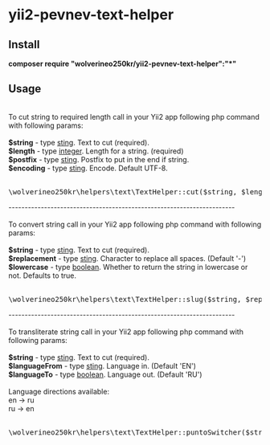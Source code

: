 # yii2-pevnev-text-helper
<p>
<h2>Install</h2>
<b>composer require "wolverineo250kr/yii2-pevnev-text-helper":"*"</b>
<h2>Usage</h2>
<br/>
To cut string to required length call in your Yii2 app following php command with following params:<br/>
<br/>
<b>$string</b> - type <u>sting</u>. Text to cut (required).<br/>
<b>$length</b> - type <u>integer</u>. Length for a string. (required)<br/>
<b>$postfix</b> - type <u>sting</u>. Postfix to put in the end if string.<br/>
<b>$encoding</b> - type <u>sting</u>. Encode. Default UTF-8.<br/>
<br/>
<pre>
\wolverineo250kr\helpers\text\TextHelper::cut($string, $length, $postfix, $encoding);
</pre>
----------------------------------------------------------------------
<br/>
<br/>
To convert string call in your Yii2 app following php command with following params:<br/>
<br/>
<b>$string</b> - type <u>sting</u>. Text to cut (required).<br/>
<b>$replacement</b> - type <u>sting</u>. Character to replace all spaces. (Default '-')<br/>
<b>$lowercase</b> - type <u>boolean</u>. Whether to return the string in lowercase or not. Defaults to true.<br/> 
<br/>
<pre>
\wolverineo250kr\helpers\text\TextHelper::slug($string, $replacement, $lowercase);
</pre>
----------------------------------------------------------------------
<br/>
<br/>
To transliterate string call in your Yii2 app following php command with following params:<br/>
<br/>
<b>$string</b> - type <u>sting</u>. Text to cut (required).<br/>
<b>$languageFrom</b> - type <u>sting</u>. Language in. (Default 'EN')<br/>
<b>$languageTo</b> - type <u>boolean</u>. Language out. (Default 'RU')<br/> 
<br/>
Language directions available:
<br/>
en -> ru
<br/>
ru -> en
<br/>
<br/>
<pre>
\wolverineo250kr\helpers\text\TextHelper::puntoSwitcher($string, $languageFrom, $languageTo);
</pre>
